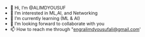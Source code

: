 - 👋 Hi, I’m @ALIMDYOUSUF
- 👀 I’m interested in ML,AI, and Networking
- 🌱 I’m currently learning (ML & AI)
- 💞️ I’m looking forward to collaborate with you
- 📫 How to reach me through "engralimdyousufali@gmail.com'
